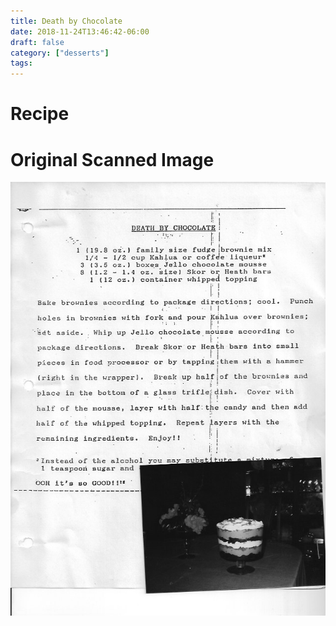 ```yaml
---
title: Death by Chocolate
date: 2018-11-24T13:46:42-06:00
draft: false
category: ["desserts"]
tags:
---
```


# Recipe

# Original Scanned Image

![](/desserts/death-by-chocolate.png)